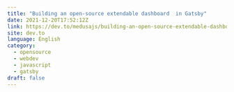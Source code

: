 ```yaml
---
title: "Building an open-source extendable dashboard  in Gatsby"
date: 2021-12-20T17:52:12Z
link: https://dev.to/medusajs/building-an-open-source-extendable-dashboard-in-gatsby-2e0a?utm_medium=RSS&utm_source=news.12bit.vn
site: dev.to
language: English
category:
  - opensource
  - webdev
  - javascript
  - gatsby
draft: false
---
```

